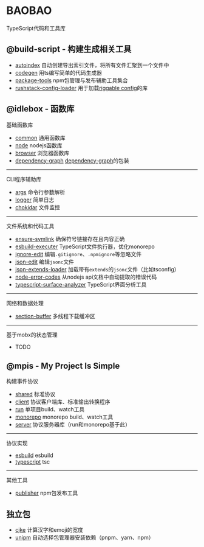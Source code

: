 # BAOBAO

TypeScript代码和工具库

## @build-script - 构建生成相关工具

* [autoindex](./@build-script/autoindex) 自动创建导出索引文件，将所有文件汇聚到一个文件中
* [codegen](@build-script/codegen) 用ts编写简单的代码生成器
* [package-tools](@build-script/package-tools) npm包管理与发布辅助工具集合
* [rushstack-config-loader](@build-script/rushstack-config-loader) 用于加载[riggable config](https://www.npmjs.com/package/@rushstack/rig-package)的库

## @idlebox - 函数库

基础函数库

* [common](@idlebox/common) 通用函数库
* [node](@idlebox/node) nodejs函数库
* [browser](@idlebox/browser) 浏览器函数库
* [dependency-graph](@idlebox/dependency-graph) [dependency-graph](https://www.npmjs.com/package/dependency-graph)的包装

----
CLI程序辅助库

* [args](@idlebox/args) 命令行参数解析
* [logger](@idlebox/logger) 简单日志
* [chokidar](@idlebox/chokidar) 文件监控

----
文件系统和代码工具

* [ensure-symlink](@idlebox/ensure-symlink) 确保符号链接存在且内容正确
* [esbuild-executer](@idlebox/esbuild-executer) TypeScript文件执行器，优化monorepo
* [ignore-edit](@idlebox/ignore-edit) 编辑`.gitignore`、`.npmignore`等忽略文件
* [json-edit](@idlebox/json-edit) 编辑`jsonc`文件
* [json-extends-loader](@idlebox/json-extends-loader) 加载带有`extends`的`jsonc`文件（比如tsconfig）
* [node-error-codes](@idlebox/node-error-codes) 从nodejs api文档中自动提取的错误代码
* [typescript-surface-analyzer](@idlebox/typescript-surface-analyzer) TypeScript界面分析工具

----
网络和数据处理
* [section-buffer](@idlebox/section-buffer) 多线程下载缓冲区


----
基于mobx的状态管理

* TODO

## @mpis - My Project Is Simple

构建事件协议

* [shared](@mpis/shared) 标准协议
* [client](@mpis/client) 协议客户端库、标准输出转换程序
* [run](@mpis/run) 单项目build、watch工具
* [monorepo](@mpis/monorepo) monorepo build、watch工具
* [server](@mpis/server) 协议服务器库（run和monorepo基于此）

----
协议实现

* [esbuild](@mpis/esbuild) esbuild
* [typescript](@mpis/typescript) tsc

----
其他工具

* [publisher](@mpis/publisher) npm包发布工具

## 独立包

* [cjke](standalone/cjke) 计算汉字和emoji的宽度
* [unipm](standalone/unipm) 自动选择包管理器安装依赖（pnpm、yarn、npm）
